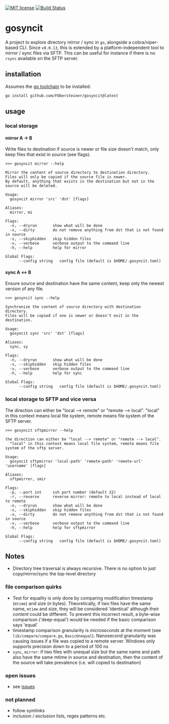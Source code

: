 [![MIT license](https://img.shields.io/badge/license-MIT-blue.svg)](https://github.com/FObersteiner/gosyncit/blob/master/LICENSE)
[![Build Status](https://github.com/FObersteiner/gosyncit/actions/workflows/gosyncit-tests.yml/badge.svg)](https://github.com/FObersteiner/gosyncit/actions/workflows/gosyncit-tests.yml)

# gosyncit

A project to explore directory mirror / sync in `go`, alongside a cobra/viper-based CLI. Since `v0.0.13`, this is extended by a platform-independent tool to mirror / sync files via SFTP. This can be useful for instance if there is no `rsync` available on the SFTP server.

## installation

Assumes the [go toolchain](https://go.dev) to be installed:

```sh
go install github.com/FObersteiner/gosyncit@latest
```

## usage

### local storage

#### mirror A &#8594; B

Write files to destination if source is newer or file size doesn't match, only keep files that exist in source (see flags).
<!--[[[cog
   import subprocess
   import cog
   text = subprocess.check_output("gosyncit mirror --help", shell=True)
   cog.out("""```text
   >>> gosyncit mirror --help

   """, dedent=True)
   cog.out(text.decode('utf-8'))
   cog.out("```")
]]]-->
```text
>>> gosyncit mirror --help

Mirror the content of source directory to destination directory.
Files will only be copied if the source file is newer.
By default, anything that exists in the destination but not in the source will be deleted.

Usage:
  gosyncit mirror 'src' 'dst' [flags]

Aliases:
  mirror, mi

Flags:
  -n, --dryrun       show what will be done
  -x, --dirty        do not remove anything from dst that is not found in source
  -s, --skiphidden   skip hidden files
  -v, --verbose      verbose output to the command line
  -h, --help         help for mirror

Global Flags:
      --config string   config file (default is $HOME/.gosyncit.toml)
```
<!--[[[end]]]-->

#### sync A &#8596; B

Ensure source and destination have the same content, keep only the newest version of any file.

<!--[[[cog
   import subprocess
   import cog
   text = subprocess.check_output("gosyncit sync --help", shell=True)
   cog.out("""```text
   >>> gosyncit sync --help

   """, dedent=True)
   cog.out(text.decode('utf-8'))
   cog.out("```")
]]]-->
```text
>>> gosyncit sync --help

Synchronize the content of source directory with destination directory.
Files will be copied if one is newer or doesn't exit in the destination.

Usage:
  gosyncit sync 'src' 'dst' [flags]

Aliases:
  sync, sy

Flags:
  -n, --dryrun       show what will be done
  -s, --skiphidden   skip hidden files
  -v, --verbose      verbose output to the command line
  -h, --help         help for sync

Global Flags:
      --config string   config file (default is $HOME/.gosyncit.toml)
```
<!--[[[end]]]-->

### local storage to SFTP and vice versa

The direction can either be "local --> remote" or "remote --> local". "local" in this context means local file system, remote means file system of the SFTP server.

<!--[[[cog
   import subprocess
   import cog
   text = subprocess.check_output("gosyncit sftpmirror --help", shell=True)
   cog.out("""```text
   >>> gosyncit sftpmirror --help

   """, dedent=True)
   cog.out(text.decode('utf-8'))
   cog.out("```")
]]]-->
```text
>>> gosyncit sftpmirror --help

the direction can either be "local --> remote" or "remote --> local".
  "local" in this context means local file system, remote means file system of the sftp server.

Usage:
  gosyncit sftpmirror 'local-path' 'remote-path' 'remote-url' 'username' [flags]

Aliases:
  sftpmirror, smir

Flags:
  -p, --port int     ssh port number (default 22)
  -r, --reverse      reverse mirror: remote to local instead of local to remote
  -n, --dryrun       show what will be done
  -s, --skiphidden   skip hidden files
  -x, --dirty        do not remove anything from dst that is not found in source
  -v, --verbose      verbose output to the command line
  -h, --help         help for sftpmirror

Global Flags:
      --config string   config file (default is $HOME/.gosyncit.toml)
```
<!--[[[end]]]-->

## Notes

- Directory tree traversal is always recursive. There is no option to just copy/mirror/sync the top-level directory

### file comparison quirks

- Test for equality is only done by comparing modification timestamp (`mtime`) and size (n bytes). Theoretically, if two files have the same name, `mtime` and size, they will be considered 'identical' although their _content_ could be different. To prevent this incorrect result, a byte-wise comparison ('deep-equal') would be needed if the basic comparison says 'equal'
- timestamp comparison granularity is _microseconds_ at the moment (see `lib/compare/compare.go`, `BasicUnequal`). Nanosecond granularity was causing issues if a file was copied to a remote server. Windows only supports precision down to a period of 100 ns
- `sync`, `mirror`: if two files with unequal size but the same name and path also have the same mtime in source and destination, then the content of the source will take prevalence (i.e. will copied to destination)

### open issues

- see [issues](https://github.com/FObersteiner/gosyncit/issues)

### not planned

- follow symlinks
- inclusion / exclusion lists, regex patterns etc.
